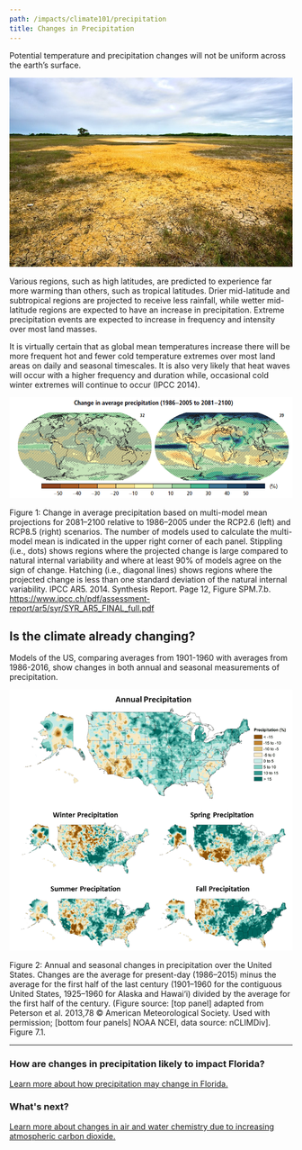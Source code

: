 ```yaml
---
path: /impacts/climate101/precipitation
title: Changes in Precipitation
---
```


<content-header icon="precipitation_change" title="Climate 101: Changes in Precipitation"></content-header>

Potential temperature and precipitation changes will not be uniform across the earth’s surface.

<!-- https://www.flickr.com/photos/bigcypressnps/33293376003/ -->

![Big Cypress National Preserve](33293376003_583aee37cb_k.jpg 'Big Cypress National Preserve. Photo: NPS.')

Various regions, such as high latitudes, are predicted to experience far more warming than others, such as tropical latitudes. Drier mid-latitude and subtropical regions are projected to receive less rainfall, while wetter mid-latitude regions are expected to have an increase in precipitation. Extreme precipitation events are expected to increase in frequency and intensity over most land masses.

It is virtually certain that as global mean temperatures increase there will be more frequent hot and fewer cold temperature extremes over most land areas on daily and seasonal timescales. It is also very likely that heat waves will occur with a higher frequency and duration while, occasional cold winter extremes will continue to occur (IPCC 2014).

![Change in precipitation chart](global-precipitation-chart.png)

<figcaption class="left">
Figure 1: Change in average precipitation based on multi-model mean projections for
2081–2100 relative to 1986–2005 under the RCP2.6 (left) and RCP8.5 (right) scenarios. The number of models used to calculate the multi-model mean is indicated in the upper right corner of each panel. Stippling (i.e., dots) shows regions where the projected change is large compared to natural internal variability and where at least 90% of models agree on the sign of change. Hatching (i.e., diagonal lines) shows regions where the projected change is less than one standard deviation of the natural internal variability.
IPCC AR5. 2014. Synthesis Report. Page 12, Figure SPM.7.b.
<a href="https://www.ipcc.ch/pdf/assessment-report/ar5/syr/SYR_AR5_FINAL_full.pdf"  target="_blank" rel="noopener noreferrer">https://www.ipcc.ch/pdf/assessment-report/ar5/syr/SYR_AR5_FINAL_full.pdf</a>
</figcaption>

## Is the climate already changing?

Models of the US, comparing averages from 1901-1960 with averages from 1986-2016, show changes in both annual and seasonal measurements of precipitation.

![Precipitation chart](precipitation-chart.png)

<figcaption class="left">
Figure 2: Annual and seasonal changes in precipitation over the United States. Changes are the average for present-day (1986–2015) minus the average for the first half of the last century (1901–1960 for the contiguous United States, 1925–1960 for Alaska and Hawai‘i) divided by the average for the first half of the century. (Figure source: [top panel] adapted from Peterson et al. 2013,78 © American Meteorological Society. Used with permission; [bottom four panels] NOAA NCEI, data source: nCLIMDiv].  Figure 7.1.
</figcaption>

<hr class="divider" />

### How are changes in precipitation likely to impact Florida?

[Learn more about how precipitation may change in Florida.](/impacts/florida/precipitation)

### What's next?

[Learn more about changes in air and water chemistry due to increasing atmospheric carbon dioxide.](/impacts/climate101/co2)
